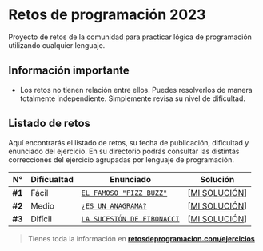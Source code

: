 # Retos de programación 2023

Proyecto de retos de la comunidad para practicar lógica de programación utilizando cualquier lenguaje.

## Información importante

- Los retos no tienen relación entre ellos. Puedes resolverlos de manera totalmente independiente. Simplemente revisa su nivel de dificultad.

## Listado de retos

Aquí encontrarás el listado de retos, su fecha de publicación, dificultad y enunciado del ejercicio. En su directorio podrás consultar las distintas correcciones del ejercicio agrupadas por lenguaje de programación.

| N°     | Dificualtad | Enunciado                                         | Solución                               |
| ------ | ----------- | ------------------------------------------------- | -------------------------------------- |
| **#1** | Fácil       | [`EL FAMOSO "FIZZ BUZZ"`](./Reto-01/README.md)    | [[MI SOLUCIÓN](./Reto-01/solution.py)] |
| **#2** | Medio       | [`¿ES UN ANAGRAMA?`](./Reto-02/README.md)         | [[MI SOLUCIÓN](./Reto-02/solution.py)] |
| **#3** | Difícil     | [`LA SUCESIÓN DE FIBONACCI`](./Reto-03/README.md) | [[MI SOLUCIÓN](./Reto-03/solution.py)] |

> Tienes toda la información en **[retosdeprogramacion.com/ejercicios](https://retosdeprogramacion.com/ejercicios)**
